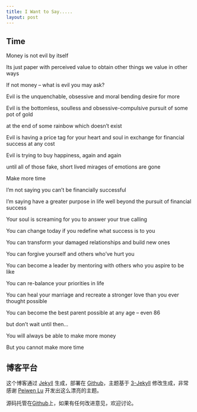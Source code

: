 ```yaml
---
title: I Want to Say.....
layout: post
---
```


## Time

Money is not evil by itself 

Its just paper with perceived value to obtain other things we value in other ways 

If not money – what is evil you may ask? 

Evil is the unquenchable, obsessive and moral bending desire for more 

Evil is the bottomless, soulless and obsessive-compulsive pursuit of some pot of gold 

at the end of some rainbow which doesn’t exist 

Evil is having a price tag for your heart and soul in exchange for financial success at any cost 

Evil is trying to buy happiness, again and again 

until all of those fake, short lived mirages of emotions are gone 

Make more time 

I’m not saying you can’t be financially successful 

I’m saying have a greater purpose in life well beyond the pursuit of financial success 

Your soul is screaming for you to answer your true calling 

You can change today if you redefine what success is to you 

You can transform your damaged relationships and build new ones 

You can forgive yourself and others who’ve hurt you 

You can become a leader by mentoring with others who you aspire to be like 

You can re-balance your priorities in life 

You can heal your marriage and recreate a stronger love than you ever thought possible 

You can become the best parent possible at any age – even 86 

but don’t wait until then… 

You will always be able to make more money 

But you cannot make more time 

## 博客平台

这个博客通过 [Jekyll](http://jekyllrb.com/) 生成，部署在 [Github](https://pages.github.com)，主题基于 [3-Jekyll](https://github.com/P233/3-Jekyll) 修改生成，非常感谢 [Peiwen Lu](https://github.com/P233) 开发出这么漂亮的主题。

源码托管在[Github](https://github.com/raoul1996/raoul1996.github.io)上，如果有任何改进意见，欢迎讨论。
